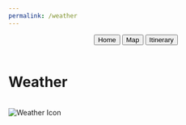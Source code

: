 ```yaml
---
permalink: /weather
---
```


<head>
    <meta charset="UTF-8">
    <meta name="viewport" content="width=device-width, initial-scale=1.0">
    <title>Weather</title>
    <link rel="icon" type="image/x-icon" href="data:,">
</head>
<body class='sandiego-background'>
    <header class="header">
        <button onclick="goHome()" >Home</button>
        <button onclick="goMap()">Map</button>
        <button onclick="goItinerary()">Itinerary</button>
    </header>
    <div id='weather-title-container'>
        <h1 class='title'>Weather</h1>
    </div>
    <br>
    <div class="weather-container">
        <img src="https://files.catbox.moe/l7i091.png" id="weather-icon" alt="Weather Icon">
        <div id="temperature"></div>
    </div>
<script>
    function fetchWeatherData() {
    fetch("https://weather.visualcrossing.com/VisualCrossingWebServices/rest/services/timeline/San%20Diego?unitGroup=us&include=current&key=8HDWUMHK5VWRJUG5CEQA5RNMQ&contentType=json")
    .then(response => response.json())
    .then(data => {
        console.log("Current conditions data:", data.currentConditions);
        const currentWeather = data.currentConditions.conditions; // Access the conditions property
        const temperature = data.currentConditions.temp;
        // Update weather icon based on current weather condition
        const weatherIcon = document.getElementById('weather-icon');
        if (currentWeather === 'Clear') {
            weatherIcon.src = 'https://files.catbox.moe/l7i091.png';
        } else if (currentWeather === 'Partially Cloudy') {
            weatherIcon.src = 'https://files.catbox.moe/tuz6jh.png';
        } else if (currentWeather === 'Rain') {
            weatherIcon.src = 'https://files.catbox.moe/f9pt4r.png';
        } // No need for default icon setting here
        // Display temperature
        document.getElementById('temperature').textContent = `Temperature: ${temperature}°F`;
    })
    .catch(error => console.error('Error fetching weather data:', error));
}
        // Fetch weather data initially
        fetchWeatherData();
        // Refresh weather data every minute
        setInterval(fetchWeatherData, 60000); // 60000 milliseconds = 1 minute
function goHome() {
    window.location.href = "http://127.0.0.1:4200/travel_project/home";
}
function goMap() {
    window.location.href = "http://127.0.0.1:4200/travel_project/map";
}
function goItinerary() {
    window.location.href = "http://127.0.0.1:4200/travel_project/itinerary";
}
</script>
</body>